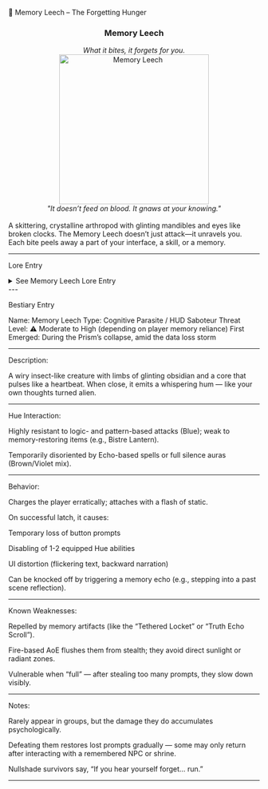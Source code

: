 🧠 Memory Leech – The Forgetting Hunger

<div align="center">
  <h3>Memory Leech</h3>
  <i>What it bites, it forgets for you.</i><br>
  <img src="../../assets/monsters/memory-leech.png" alt="Memory Leech" width="300"><br>
  <i>"It doesn’t feed on blood. It gnaws at your knowing."</i><br><br>
</div>A skittering, crystalline arthropod with glinting mandibles and eyes like broken clocks. The Memory Leech doesn’t just attack—it unravels you. Each bite peels away a part of your interface, a skill, or a memory.


---

Lore Entry

<details><summary>See Memory Leech Lore Entry</summary>Lore Entry: Fragment from “Nullborne Ecology,” etched in fading ink by a Bistre Archivist.

> "They were first seen crawling from Shatterglass Pools — drawn to forgotten words and interrupted thoughts."



> "One latched onto me during a glyph alignment. For hours, I couldn’t recall what fire was. Only when I held my child’s drawing did the memory return."



> "Their hunger is specific: they consume the shape of memory. They feed on the scaffolding of identity."



> "To kill one is easy. To recover what it took is not."



</details>
---

Bestiary Entry

Name: Memory Leech
Type: Cognitive Parasite / HUD Saboteur
Threat Level: ⚠️ Moderate to High (depending on player memory reliance)
First Emerged: During the Prism’s collapse, amid the data loss storm


---

Description:

A wiry insect-like creature with limbs of glinting obsidian and a core that pulses like a heartbeat. When close, it emits a whispering hum — like your own thoughts turned alien.


---

Hue Interaction:

Highly resistant to logic- and pattern-based attacks (Blue); weak to memory-restoring items (e.g., Bistre Lantern).

Temporarily disoriented by Echo-based spells or full silence auras (Brown/Violet mix).



---

Behavior:

Charges the player erratically; attaches with a flash of static.

On successful latch, it causes:

Temporary loss of button prompts

Disabling of 1-2 equipped Hue abilities

UI distortion (flickering text, backward narration)


Can be knocked off by triggering a memory echo (e.g., stepping into a past scene reflection).



---

Known Weaknesses:

Repelled by memory artifacts (like the “Tethered Locket” or “Truth Echo Scroll”).

Fire-based AoE flushes them from stealth; they avoid direct sunlight or radiant zones.

Vulnerable when “full” — after stealing too many prompts, they slow down visibly.



---

Notes:

Rarely appear in groups, but the damage they do accumulates psychologically.

Defeating them restores lost prompts gradually — some may only return after interacting with a remembered NPC or shrine.

Nullshade survivors say, “If you hear yourself forget… run.”



---


